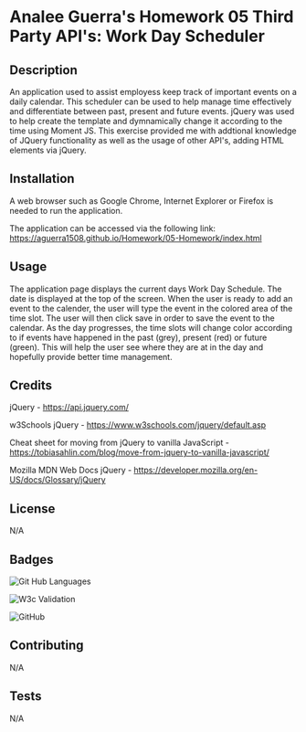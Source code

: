 # Analee Guerra's Homework 05 Third Party API's: Work Day Scheduler

## Description

An application used to assist employess keep track of important events on a daily calendar. This scheduler can be used to help manage time effectively and differentiate between past, present and future events. jQuery was used to help create the template and dymnamically change it according to the time using Moment JS. This exercise provided me with addtional knowledge of JQuery functionality as well as the usage of other API's, adding HTML elements via jQuery.

## Installation

A web browser such as Google Chrome, Internet Explorer or Firefox is needed to run the application.

The application can be accessed via the following link: https://aguerra1508.github.io/Homework/05-Homework/index.html

## Usage 

The application page displays the current days Work Day Schedule. The date is displayed at the top of the screen.  When the user is ready to add an event to the calender, the user will type the event in the colored area of the time slot. The user will then click save in order to save the event to the calendar. As the day progresses, the time slots will change color according to if events have happened in the past (grey), present (red) or future (green). This will help the user see where they are at in the day and hopefully provide better time management. 



## Credits

jQuery - https://api.jquery.com/

w3Schools jQuery - https://www.w3schools.com/jquery/default.asp

Cheat sheet for moving from jQuery to vanilla JavaScript - https://tobiasahlin.com/blog/move-from-jquery-to-vanilla-javascript/

Mozilla MDN Web Docs jQuery - https://developer.mozilla.org/en-US/docs/Glossary/jQuery

## License

N/A

## Badges
![Git Hub Languages](https://img.shields.io/github/languages/top/aguerra1508/aguerra1508.github.io)

![W3c Validation](https://img.shields.io/w3c-validation/html?targetUrl=https%3A%2F%2Faguerra1508.github.io%2FHomework%2F05-Homework%2Findex.html)

![GitHub](https://img.shields.io/github/license/aguerra1508/aguerra1508.github.io)

## Contributing

N/A

## Tests

N/A